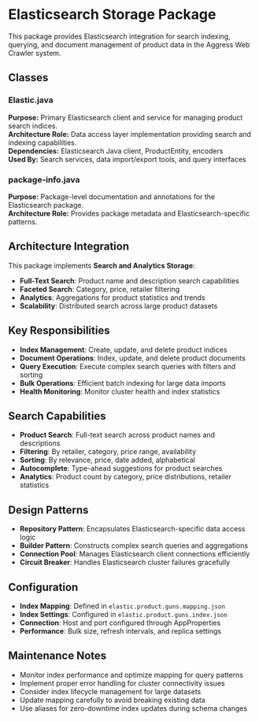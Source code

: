 # Elasticsearch Storage Package

This package provides Elasticsearch integration for search indexing, querying, and document management of product data
in the Aggress Web Crawler system.

## Classes

### Elastic.java

**Purpose:** Primary Elasticsearch client and service for managing product search indices.  
**Architecture Role:** Data access layer implementation providing search and indexing capabilities.  
**Dependencies:** Elasticsearch Java client, ProductEntity, encoders  
**Used By:** Search services, data import/export tools, and query interfaces

### package-info.java

**Purpose:** Package-level documentation and annotations for the Elasticsearch package.  
**Architecture Role:** Provides package metadata and Elasticsearch-specific patterns.

## Architecture Integration

This package implements **Search and Analytics Storage**:

- **Full-Text Search**: Product name and description search capabilities
- **Faceted Search**: Category, price, retailer filtering
- **Analytics**: Aggregations for product statistics and trends
- **Scalability**: Distributed search across large product datasets

## Key Responsibilities

- **Index Management**: Create, update, and delete product indices
- **Document Operations**: Index, update, and delete product documents
- **Query Execution**: Execute complex search queries with filters and sorting
- **Bulk Operations**: Efficient batch indexing for large data imports
- **Health Monitoring**: Monitor cluster health and index statistics

## Search Capabilities

- **Product Search**: Full-text search across product names and descriptions
- **Filtering**: By retailer, category, price range, availability
- **Sorting**: By relevance, price, date added, alphabetical
- **Autocomplete**: Type-ahead suggestions for product searches
- **Analytics**: Product count by category, price distributions, retailer statistics

## Design Patterns

- **Repository Pattern**: Encapsulates Elasticsearch-specific data access logic
- **Builder Pattern**: Constructs complex search queries and aggregations
- **Connection Pool**: Manages Elasticsearch client connections efficiently
- **Circuit Breaker**: Handles Elasticsearch cluster failures gracefully

## Configuration

- **Index Mapping**: Defined in `elastic.product.guns.mapping.json`
- **Index Settings**: Configured in `elastic.product.guns.index.json`
- **Connection**: Host and port configured through AppProperties
- **Performance**: Bulk size, refresh intervals, and replica settings

## Maintenance Notes

- Monitor index performance and optimize mapping for query patterns
- Implement proper error handling for cluster connectivity issues
- Consider index lifecycle management for large datasets
- Update mapping carefully to avoid breaking existing data
- Use aliases for zero-downtime index updates during schema changes